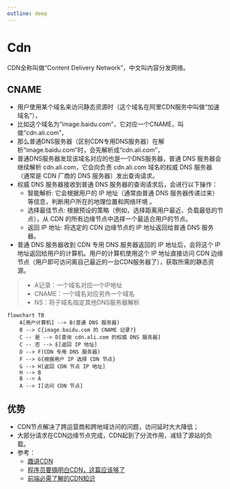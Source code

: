 ```yaml
---
outline: deep
---
```

# Cdn
CDN全称叫做“Content Delivery Network”，中文叫内容分发网络。
## CNAME
- 用户使用某个域名来访问静态资源时（这个域名在阿里CDN服务中叫做“加速域名”），
- 比如这个域名为“image.baidu.com”，它对应一个CNAME，叫做“cdn.ali.com”，
- 那么普通DNS服务器（区别CDN专用DNS服务器）在解析“image.baidu.com”时，会先解析成“cdn.ali.com”，
- 普通DNS服务器发现该域名对应的也是一个DNS服务器，普通 DNS 服务器会继续解析 cdn.ali.com，它会向负责 cdn.ali.com 域名的权威 DNS 服务器（通常是 CDN 厂商的 DNS 服务器）发出查询请求。
- 权威 DNS 服务器接收到普通 DNS 服务器的查询请求后，会进行以下操作：
  - 智能解析: 它会根据用户的 IP 地址（通常由普通 DNS 服务器传递过来）等信息，判断用户所在的地理位置和网络环境 。
  - 选择最佳节点: 根据预设的策略（例如，选择距离用户最近、负载最低的节点），从 CDN 的所有边缘节点中选择一个最适合用户的节点。
  - 返回 IP 地址: 将选定的 CDN 边缘节点的 IP 地址返回给普通 DNS 服务器。
- 普通 DNS 服务器收到 CDN 专用 DNS 服务器返回的 IP 地址后，会将这个 IP 地址返回给用户的计算机。用户的计算机使用这个 IP 地址直接访问 CDN 边缘节点（用户即可访问离自己最近的一台CDN服务器了），获取所需的静态资源。

> - A记录：一个域名对应一个IP地址
> - CNAME：一个域名对应另外一个域名
> - NS：将子域名指定其他DNS服务器解析

```mermaid
flowchart TB
    A[用户计算机] --> B(普通 DNS 服务器)
    B --> C{image.baidu.com 的 CNAME 记录?}
    C -- 是 --> D[查询 cdn.ali.com 的权威 DNS 服务器]
    C -- 否 --> E[返回 IP 地址]
    D --> F(CDN 专用 DNS 服务器)
    F --> G{根据用户 IP 选择 CDN 节点}
    G --> H[返回 CDN 节点 IP 地址]
    H --> B
    B --> A
    A --> I[访问 CDN 节点]
```
## 优势
- CDN节点解决了跨运营商和跨地域访问的问题，访问延时大大降低；
- 大部分请求在CDN边缘节点完成，CDN起到了分流作用，减轻了源站的负载。
- 参考：
  - [趣讲CDN](https://juejin.cn/post/6844903742362353677)
  - [程序员要搞明白CDN，这篇应该够了](https://juejin.cn/post/6844903890706661389)
  - [前端必需了解的CDN知识](https://juejin.cn/post/6913704568325046279)
